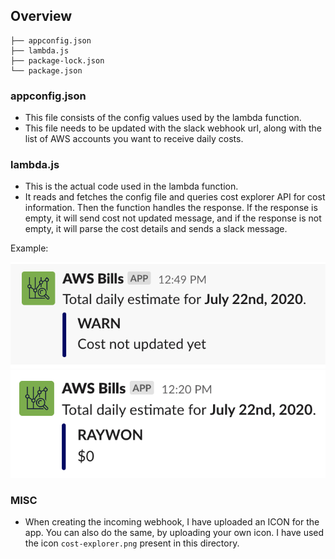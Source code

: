 ## Overview

```
├── appconfig.json
├── lambda.js
├── package-lock.json
└── package.json
```

### appconfig.json 

* This file consists of the config values used by the lambda function.
* This file needs to be updated with the slack webhook url, along with the list of AWS accounts you want to receive daily costs.

### lambda.js

* This is the actual code used in the lambda function.
* It reads and fetches the config file and queries cost explorer API for cost information. Then the function handles the response. If the response is empty, it will send cost not updated message, and if the response is not empty, it will parse the cost details and sends a slack message.

Example: 

![cost-not-updated](./cost-not-updated.png)
![costs](./costs.png)

### MISC

* When creating the incoming webhook, I have uploaded an ICON for the app. You can also do the same, by uploading your own icon. I have used the icon `cost-explorer.png` present in this directory.